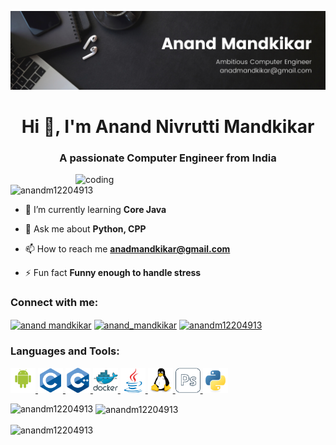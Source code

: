 ![logo](https://github.com/AnandM12204913/AnandM12204913/blob/main/banner.png)
<h1 align="center">Hi 👋, I'm Anand Nivrutti Mandkikar</h1>
<h3 align="center">A passionate Computer Engineer from India</h3>
<img align="right" alt="coding" width="400px" src="https://camo.githubusercontent.com/c1dcb74cc1c1835b1d716f5051499a2814c683c806b15f04b0eba492863703e9/68747470733a2f2f63646e2e6472696262626c652e636f6d2f75736572732f3733303730332f73637265656e73686f74732f363538313234332f6176656e746f2e676966">


<p align="left"> <img src="https://komarev.com/ghpvc/?username=anandm12204913&label=Profile%20views&color=0e75b6&style=flat" alt="anandm12204913" /> </p>

- 🌱 I’m currently learning **Core Java**

- 💬 Ask me about **Python, CPP**

- 📫 How to reach me **anadmandkikar@gmail.com**

- ⚡ Fun fact **Funny enough to handle stress**

<h3 align="left">Connect with me:</h3>
<p align="left">
<a href="https://linkedin.com/in/anand mandkikar" target="blank"><img align="center" src="https://raw.githubusercontent.com/rahuldkjain/github-profile-readme-generator/master/src/images/icons/Social/linked-in-alt.svg" alt="anand mandkikar" height="30" width="40" /></a>
<a href="https://instagram.com/anand_mandkikar" target="blank"><img align="center" src="https://raw.githubusercontent.com/rahuldkjain/github-profile-readme-generator/master/src/images/icons/Social/instagram.svg" alt="anand_mandkikar" height="30" width="40" /></a>
<a href="https://www.hackerearth.com/anandm12204913" target="blank"><img align="center" src="https://raw.githubusercontent.com/rahuldkjain/github-profile-readme-generator/master/src/images/icons/Social/hackerearth.svg" alt="anandm12204913" height="30" width="40" /></a>
</p>

<h3 align="left">Languages and Tools:</h3>
<p align="left"> <a href="https://developer.android.com" target="_blank" rel="noreferrer"> <img src="https://raw.githubusercontent.com/devicons/devicon/master/icons/android/android-original-wordmark.svg" alt="android" width="40" height="40"/> </a> <a href="https://www.cprogramming.com/" target="_blank" rel="noreferrer"> <img src="https://raw.githubusercontent.com/devicons/devicon/master/icons/c/c-original.svg" alt="c" width="40" height="40"/> </a> <a href="https://www.w3schools.com/cpp/" target="_blank" rel="noreferrer"> <img src="https://raw.githubusercontent.com/devicons/devicon/master/icons/cplusplus/cplusplus-original.svg" alt="cplusplus" width="40" height="40"/> </a> <a href="https://www.docker.com/" target="_blank" rel="noreferrer"> <img src="https://raw.githubusercontent.com/devicons/devicon/master/icons/docker/docker-original-wordmark.svg" alt="docker" width="40" height="40"/> </a> <a href="https://www.java.com" target="_blank" rel="noreferrer"> <img src="https://raw.githubusercontent.com/devicons/devicon/master/icons/java/java-original.svg" alt="java" width="40" height="40"/> </a> <a href="https://www.linux.org/" target="_blank" rel="noreferrer"> <img src="https://raw.githubusercontent.com/devicons/devicon/master/icons/linux/linux-original.svg" alt="linux" width="40" height="40"/> </a> <a href="https://www.photoshop.com/en" target="_blank" rel="noreferrer"> <img src="https://raw.githubusercontent.com/devicons/devicon/master/icons/photoshop/photoshop-line.svg" alt="photoshop" width="40" height="40"/> </a> <a href="https://www.python.org" target="_blank" rel="noreferrer"> <img src="https://raw.githubusercontent.com/devicons/devicon/master/icons/python/python-original.svg" alt="python" width="40" height="40"/> </a> </p>

<p><img align="left" src="https://github-readme-stats.vercel.app/api/top-langs?username=anandm12204913&show_icons=true&locale=en&layout=compact" alt="anandm12204913" /></p>

<p>&nbsp;<img align="center" src="https://github-readme-stats.vercel.app/api?username=anandm12204913&show_icons=true&locale=en" alt="anandm12204913" /></p>

<p><img align="center" src="https://github-readme-streak-stats.herokuapp.com/?user=anandm12204913&" alt="anandm12204913" /></p>
